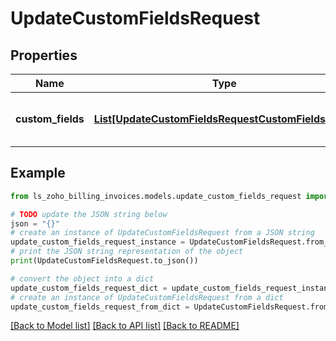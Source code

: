 # UpdateCustomFieldsRequest


## Properties

Name | Type | Description | Notes
------------ | ------------- | ------------- | -------------
**custom_fields** | [**List[UpdateCustomFieldsRequestCustomFieldsInner]**](UpdateCustomFieldsRequestCustomFieldsInner.md) | Additional fields for the invoices. | 

## Example

```python
from ls_zoho_billing_invoices.models.update_custom_fields_request import UpdateCustomFieldsRequest

# TODO update the JSON string below
json = "{}"
# create an instance of UpdateCustomFieldsRequest from a JSON string
update_custom_fields_request_instance = UpdateCustomFieldsRequest.from_json(json)
# print the JSON string representation of the object
print(UpdateCustomFieldsRequest.to_json())

# convert the object into a dict
update_custom_fields_request_dict = update_custom_fields_request_instance.to_dict()
# create an instance of UpdateCustomFieldsRequest from a dict
update_custom_fields_request_from_dict = UpdateCustomFieldsRequest.from_dict(update_custom_fields_request_dict)
```
[[Back to Model list]](../README.md#documentation-for-models) [[Back to API list]](../README.md#documentation-for-api-endpoints) [[Back to README]](../README.md)



